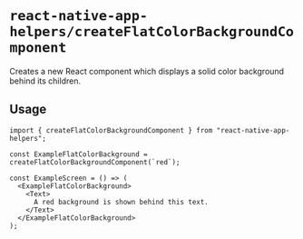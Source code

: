 # `react-native-app-helpers/createFlatColorBackgroundComponent`

Creates a new React component which displays a solid color background behind its
children.

## Usage

```tsx
import { createFlatColorBackgroundComponent } from "react-native-app-helpers";

const ExampleFlatColorBackground = createFlatColorBackgroundComponent(`red`);

const ExampleScreen = () => (
  <ExampleFlatColorBackground>
    <Text>
      A red background is shown behind this text.
    </Text>
  </ExampleFlatColorBackground>
);
```
